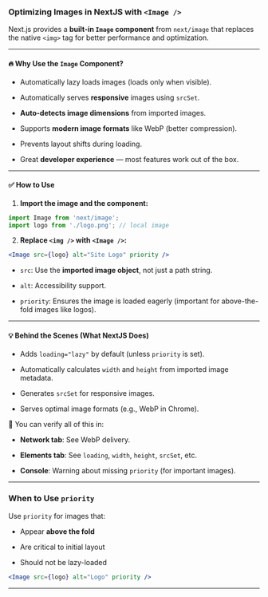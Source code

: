 
### Optimizing Images in NextJS with `<Image />`

Next.js provides a **built-in `Image` component** from `next/image` that replaces the native `<img>` tag for better performance and optimization.

---

#### 🔥 Why Use the `Image` Component?

- Automatically lazy loads images (loads only when visible).
    
- Automatically serves **responsive** images using `srcSet`.
    
- **Auto-detects image dimensions** from imported images.
    
- Supports **modern image formats** like WebP (better compression).
    
- Prevents layout shifts during loading.
    
- Great **developer experience** — most features work out of the box.
    

---

#### ✅ How to Use

1. **Import the image and the component:**
    

```js
import Image from 'next/image';
import logo from './logo.png'; // local image
```

2. **Replace `<img />` with `<Image />`:**
    

```jsx
<Image src={logo} alt="Site Logo" priority />
```

- `src`: Use the **imported image object**, not just a path string.
    
- `alt`: Accessibility support.
    
- `priority`: Ensures the image is loaded eagerly (important for above-the-fold images like logos).
    

---

#### 💡 Behind the Scenes (What NextJS Does)

- Adds `loading="lazy"` by default (unless `priority` is set).
    
- Automatically calculates `width` and `height` from imported image metadata.
    
- Generates `srcSet` for responsive images.
    
- Serves optimal image formats (e.g., WebP in Chrome).
    

📌 You can verify all of this in:

- **Network tab**: See WebP delivery.
    
- **Elements tab**: See `loading`, `width`, `height`, `srcSet`, etc.
    
- **Console**: Warning about missing `priority` (for important images).
    

---

### When to Use `priority`

Use `priority` for images that:

- Appear **above the fold**
    
- Are critical to initial layout
    
- Should not be lazy-loaded
    

```jsx
<Image src={logo} alt="Logo" priority />
```

---

